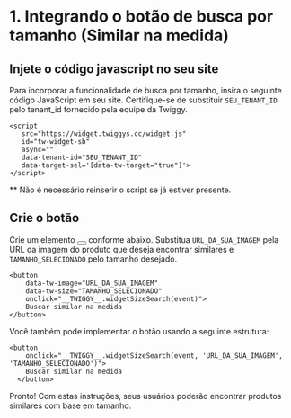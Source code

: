 # 1. Integrando o botão de busca por tamanho (Similar na medida)

## Injete o código javascript no seu site
Para incorporar a funcionalidade de busca por tamanho, insira o seguinte código JavaScript em seu site. Certifique-se de substituir `SEU_TENANT_ID` pelo tenant_id fornecido pela equipe da Twiggy.

```
<script 
   src="https://widget.twiggys.cc/widget.js" 
   id="tw-widget-sb" 
   async="" 
   data-tenant-id="SEU_TENANT_ID" 
   data-target-sel='[data-tw-target="true"]'>
</script>
```

** Não é necessário reinserir o script se já estiver presente.

## Crie o botão
Crie um elemento <button></button> conforme abaixo. Substitua `URL_DA_SUA_IMAGEM` pela URL da imagem do produto que deseja encontrar similares e `TAMANHO_SELECIONADO` pelo tamanho desejado.

```
<button 
    data-tw-image="URL_DA_SUA_IMAGEM" 
    data-tw-size="TAMANHO_SELECIONADO" 
    onclick="__TWIGGY__.widgetSizeSearch(event)">
    Buscar similar na medida
</button>
```
Você também pode implementar o botão usando a seguinte estrutura:

```
<button
    onclick="__TWIGGY__.widgetSizeSearch(event, 'URL_DA_SUA_IMAGEM', 'TAMANHO_SELECIONADO')">
    Buscar similar na medida
  </button>
```

Pronto! Com estas instruções, seus usuários poderão encontrar produtos similares com base em tamanho.